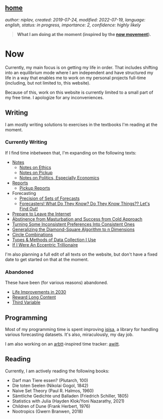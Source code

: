 [home](./index.md)
------------------

*author: niplav, created: 2019-07-24, modified: 2022-07-19, language: english, status: in progress, importance: 2, confidence: highly likely*

> __What I am doing at the moment (inspired by the
> [now movement](https://nownownow.com/about)).__

Now
====

Currently, my main focus is on getting my life in order. That includes
shifting into an equilibrium mode where I am independent and have
structured my life in a way that enables me to work on my personal
projects full-time (including, but not limited to, this website).

Because of this, work on this website is currently limited to a small
part of my free time. I apologize for any inconveniences.

Writing
-------

I am mostly writing solutions to exercises in the textbooks I'm reading
at the moment.

### Currently Writing

If I find time inbetween that, I'm expanding on the following texts:

* [Notes](./notes.html)
	* [Notes on Ethics](./notes_on_ethics.html)
	* [Notes on Pickup](./notes_on_pickup.html)
	* [Notes on Politics, Especially Economics](./notes_on_politics_especially_economics.html)
* [Reports](./reports.html)
	* [Pickup Reports](./pickup_reports.html)
* Forecasting
	* [Precision of Sets of Forecasts](./precision.html)
	* [Forecasters! What Do They Know? Do They Know Things?? Let's Find Out!](./forecasters.html)
* [Prepare to Leave the Internet](./leave.html)
* [Abstinence from Masturbation and Success from Cold Approach](./masturbation_and_attractiveness.html)
* [Turning Some Inconsistent Preferences Into Consistent Ones](./turning.html)
* [Generalizing the Diamond-Square Algorithm to n Dimensions](./diamond.html)
* [Circle Combinations](./circle_combinations.html)
* [Types & Methods of Data Collection I Use](./data.html)
* [If I Were An Eccentric Trillionaire](./eccentric.html)

I'm also planning a full edit of all texts on the website, but don't
have a fixed date to get started on that at the moment.

### Abandoned

These have been (for various reasons) abandoned.

* [Life Improvements in 2030](./life_improvements_2030.html)
* [Reward Long Content](./reward.html)
* [Third Variable](./third.html)

Programming
-----------

Most of my programming time is spent improving
[iqisa](https://github.com/niplav/iqisa), a library for handling various
forecasting datasets. It's also, miraculously, my day job.

I am also working on an [arbtt](https://arbtt.nomeata.de/)-inspired time
tracker: [awitt](https://github.com/niplav/awitt).

Reading
-------

Currently, I am actively reading the following books:

* Darf man Tiere essen? (Plutarch, 100)
* Die toten Seelen (Nikolai Gogol, 1842)
* Naive Set Theory (Paul R. Halmos, 1960)
* Sämtliche Gedichte und Balladen (Friedrich Schiller, 1805)
* Statistics with Julia (Hayden Klok/Yoni Nazarathy, 2021)
* Children of Dune (Frank Herbert, 1976)
* Nootropics (Gwern Branwen, 2018)
